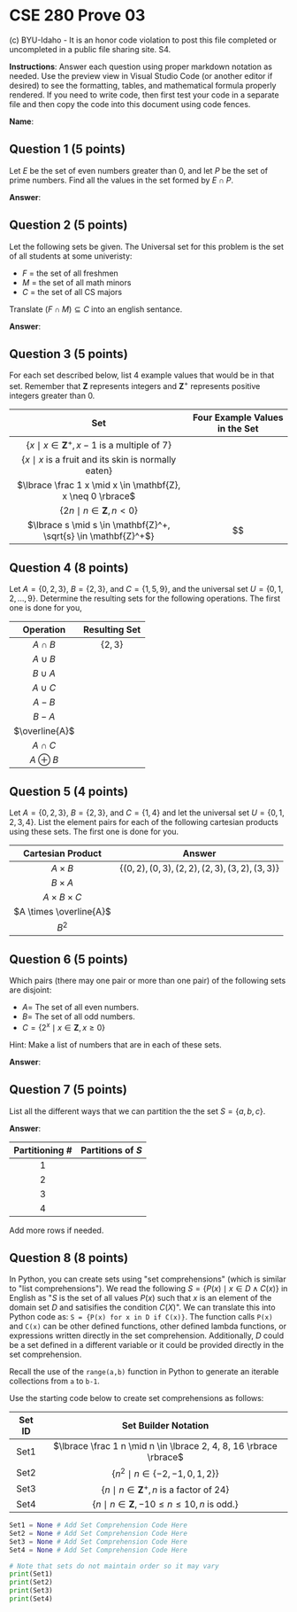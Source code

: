 # CSE 280 Prove 03

(c) BYU-Idaho - It is an honor code violation to post this
file completed or uncompleted in a public file sharing site. S4.

**Instructions**: Answer each question using proper markdown notation as needed.  Use the preview view in Visual Studio Code (or another editor if desired) to see the formatting, tables, and mathematical formula properly rendered.  If you need to write code, then first test your code in a separate file and then copy the code into this document using code fences. 

**Name**:

## Question 1 (5 points)

Let $E$ be the set of even numbers greater than 0, and let $P$ be the set of prime numbers.  Find all the values in the set formed by $E \cap P$.

**Answer**:  

## Question 2 (5 points)

Let the following sets be given.  The Universal set for this problem is the set of all students at some univeristy:

* $F$ = the set of all freshmen
* $M$ = the set of all math minors
* $C$ = the set of all CS majors

Translate $(F \cap M) \subseteq C$ into an english sentance.

**Answer**:

## Question 3 (5 points)

For each set described below, list 4 example values that would be in that set.  Remember that $\mathbf{Z}$ represents integers and $\mathbf{Z}^+$ represents positive integers greater than 0.  

|Set|Four Example Values in the Set|
|:-:|:-:|
|$\lbrace x \mid x \in \mathbf{Z}^+, x-1 \text{ is a multiple of 7} \rbrace$||
|$\lbrace x \mid x \text{ is a fruit and its skin is normally eaten} \rbrace$||
|$\lbrace \frac 1 x \mid x \in \mathbf{Z}, x \neq 0 \rbrace$||
|$\lbrace 2n \mid n \in \mathbf{Z}, n \lt 0 \rbrace$||
|$\lbrace s \mid s \in \mathbf{Z}^+, \sqrt{s} \in \mathbf{Z}^+$}|$$|

## Question 4 (8 points)

Let $A = \lbrace 0, 2, 3 \rbrace$, $B = \lbrace 2, 3 \rbrace$, and $C = \lbrace 1, 5, 9 \rbrace$, and the universal set $U = \lbrace 0, 1, 2, ...,  9 \rbrace$.  Determine the resulting sets for the following operations.  The first one is done for you,

|Operation|Resulting Set|
|:-:|:-:|
|$A \cap B$|$\lbrace 2, 3 \rbrace$|
|$A \cup B$||
|$B \cup A$||
|$A \cup C$||
|$A - B$||
|$B - A$||
|$\overline{A}$||
|$A \cap C$||
|$A \oplus B$||

## Question 5 (4 points)

Let $A=\lbrace 0, 2, 3 \rbrace$, $B=\lbrace 2, 3 \rbrace$, and $C=\lbrace 1, 4\rbrace$ and let the universal set $U=\lbrace 0, 1, 2, 3, 4 \rbrace$.  List the element pairs for each of the following cartesian products using these sets.  The first one is done for you.

|Cartesian Product|Answer|
|:-:|:-:|
|$A \times B$|$\lbrace (0,2), (0,3), (2,2), (2,3), (3,2), (3,3) \rbrace$|
|$B \times A$||
|$A \times B \times C$||
|$A \times \overline{A}$||
|$B^2$||

## Question 6 (5 points)

Which pairs (there may one pair or more than one pair) of the following sets are disjoint:

* $A =$ The set of all even numbers.
* $B =$ The set of all odd numbers.
* $C = \lbrace 2^x \mid x \in \mathbf{Z}, x \ge 0 \rbrace$

Hint: Make a list of numbers that are in each of these sets.

**Answer**: 

## Question 7 (5 points)

List all the different ways that we can partition the the set $S = \lbrace a, b, c \rbrace$.

**Answer**: 

|Partitioning #|Partitions of $S$|
|:-:|:-:|
|1||
|2||
|3||
|4||

Add more rows if needed.

## Question 8 (8 points)

In Python, you can create sets using "set comprehensions" (which is similar to "list comprehensions").  We read the following $S = \lbrace P(x) \mid x \in D \land C(x) \rbrace$ in English as "$S$ is the set of all values $P(x)$ such that $x$ is an element of the domain set $D$ and satisifies the condition $C(X)$".  We can translate this into Python code as: `S = {P(x) for x in D if C(x)}`.  The function calls `P(x)` and `C(x)` can be other defined functions, other defined lambda functions, or expressions written directly in the set comprehension.  Additionally, $D$ could be a set defined in a different variable or it could be provided directly in the set comprehension.

Recall the use of the `range(a,b)` function in Python to generate an iterable collections from `a` to `b-1`.

Use the starting code below to create set comprehensions as follows:

|Set ID|Set Builder Notation|
|:-:|:-:|
|Set1|$\lbrace \frac 1 n \mid n \in \lbrace 2, 4, 8, 16 \rbrace \rbrace$|
|Set2|$\lbrace n^2 \mid n \in \lbrace -2, -1, 0, 1, 2 \rbrace \rbrace$|
|Set3|$\lbrace n \mid n \in \mathbf{Z}^+,  n \text{ is a factor of } 24 \rbrace$|
|Set4|$\lbrace n \mid n \in \mathbf{Z}, -10 \le n \le 10, n \text { is odd.} \rbrace$|


```python
Set1 = None # Add Set Comprehension Code Here
Set2 = None # Add Set Comprehension Code Here
Set3 = None # Add Set Comprehension Code Here
Set4 = None # Add Set Comprehension Code Here

# Note that sets do not maintain order so it may vary
print(Set1)
print(Set2)
print(Set3)
print(Set4)
```